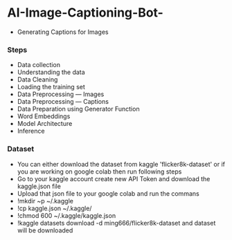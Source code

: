 # AI-Image-Captioning-Bot-

- Generating Captions for Images

### Steps 
- Data collection
- Understanding the data
- Data Cleaning
- Loading the training set
- Data Preprocessing — Images
- Data Preprocessing — Captions
- Data Preparation using Generator Function
- Word Embeddings
- Model Architecture
- Inference

### Dataset
- You can either download the dataset from kaggle 'flicker8k-dataset' or if you are working on google colab then run following steps
- Go to your kaggle account create new API Token and download the kaggle.json file
- Upload that json file to your google colab and run the commans
- !mkdir ~p ~/.kaggle
- !cp kaggle.json ~/.kaggle/
- !chmod 600 ~/.kaggle/kaggle.json
- !kaggle datasets download -d ming666/flicker8k-dataset and dataset will be downloaded
